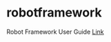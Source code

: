 # robotframework

Robot Framework User Guide [Link](http://robotframework.org/robotframework/latest/RobotFrameworkUserGuide.html#getting-started)
